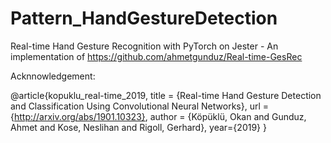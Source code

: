 # Pattern_HandGestureDetection
Real-time Hand Gesture Recognition with PyTorch on Jester - An implementation of https://github.com/ahmetgunduz/Real-time-GesRec

Acknnowledgement: 

@article{kopuklu_real-time_2019,
	title = {Real-time Hand Gesture Detection and Classification Using Convolutional Neural Networks},
	url = {http://arxiv.org/abs/1901.10323},
	author = {Köpüklü, Okan and Gunduz, Ahmet and Kose, Neslihan and Rigoll, Gerhard},
  year={2019}
}

